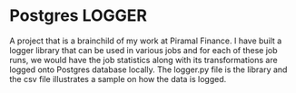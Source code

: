 # Postgres LOGGER
A project that is a brainchild of my work at Piramal Finance. I have built a logger library that can be used in various jobs and for each of these job runs, we would have the job statistics along with its transformations are logged onto Postgres database locally. The logger.py file is the library and the csv file illustrates a sample on how the data is logged.
